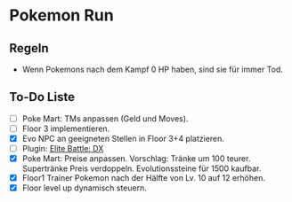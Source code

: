 # Pokemon Run

## Regeln

- Wenn Pokemons nach dem Kampf 0 HP haben, sind sie für immer Tod.

## To-Do Liste

- [ ] Poke Mart: TMs anpassen (Geld und Moves).
- [ ] Floor 3 implementieren.
- [x] Evo NPC an geeigneten Stellen in Floor 3+4 platzieren.
- [ ] Plugin: [Elite Battle: DX](https://luka-sj.com/res/ebdx)
- [x] Poke Mart: Preise anpassen. Vorschlag: Tränke um 100 teurer. Supertränke Preis verdoppeln. Evolutionssteine für 1500 kaufbar.
- [x] Floor1 Trainer Pokemon nach der Hälfte von Lv. 10 auf 12 erhöhen.
- [x] Floor level up dynamisch steuern.